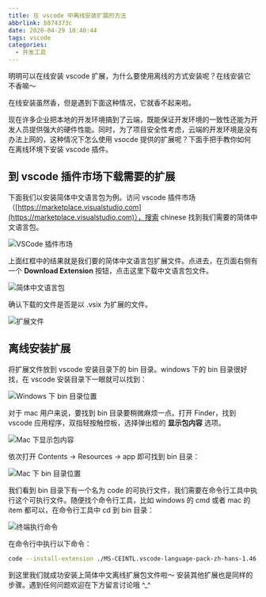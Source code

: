 ```yaml
---
title: 在 vscode 中离线安装扩展的方法
abbrlink: b874373c
date: 2020-04-29 10:40:44
tags: vscode
categories:
  - 开发工具
---
```


明明可以在线安装 vscode 扩展，为什么要使用离线的方式安装呢？在线安装它不香嘛～

在线安装虽然香，但是遇到下面这种情况，它就香不起来啦。

<!-- more -->

现在许多企业把本地的开发环境搞到了云端，既能保证开发环境的一致性还能为开发人员提供强大的硬件性能。同时，为了项目安全性考虑，云端的开发环境是没有办法上网的，这种情况下怎么使用 vsocde 提供的扩展呢？下面手把手教你如何在离线环境下安装 vscode 插件。

## 到 vscode 插件市场下载需要的扩展

下面我们以安装简体中文语言包为例。访问 vscode 插件市场（[https://marketplace.visualstudio.com](https://marketplace.visualstudio.com)），搜索 chinese 找到我们需要的简体中文语言包。

![VSCode 插件市场](https://gitee.com/smpower/oss/raw/master/hi-ruofei.com/vscode%20%E6%8F%92%E4%BB%B6%E5%B8%82%E5%9C%BA.png)

上面红框中的结果就是我们要的简体中文语言包扩展文件。点进去，在页面右侧有一个 **Download Extension** 按钮，点击这里下载中文语言包文件。

![简体中文语言包](https://gitee.com/smpower/oss/raw/master/hi-ruofei.com/下载vscode中文语言包.webp)

确认下载的文件是否是以 .vsix 为扩展的文件。

![扩展文件](https://gitee.com/smpower/oss/raw/master/hi-ruofei.com/vscode插件扩展文件为.vsix.png)

## 离线安装扩展

将扩展文件放到 vscode 安装目录下的 bin 目录。windows 下的 bin 目录很好找，在 vscode 安装目录下一眼就可以找到：

![Windows 下 bin 目录位置](https://gitee.com/smpower/oss/raw/master/hi-ruofei.com/vscode在windows下的bin目录位置.png)

对于 mac 用户来说，要找到 bin 目录要稍微麻烦一点。打开 Finder，找到 vscode 应用程序，双指轻按触控板，选择弹出框的 **显示包内容** 选项。

![Mac 下显示包内容](https://gitee.com/smpower/oss/raw/master/hi-ruofei.com/mac下显示vscode的包内容.png)

依次打开 Contents -> Resources -> app 即可找到 bin 目录：

![Mac 下 bin 目录位置](https://gitee.com/smpower/oss/raw/master/hi-ruofei.com/mac下的vscode的bin目录.png)

我们看到 bin 目录下有一个名为 code 的可执行文件，我们需要在命令行工具中执行这个可执行文件。随便找个命令行工具，比如 windows 的 cmd 或者 mac 的 item 都可以，在命令行工具中 cd 到 bin 目录：

![终端执行命令](https://gitee.com/smpower/oss/raw/master/hi-ruofei.com/cd到vscode中的bin目录下.png)

在命令行中执行以下命令：

``` bash
code --install-extension ./MS-CEINTL.vscode-language-pack-zh-hans-1.46.0.vsix
```

到这里我们就成功安装上简体中文离线扩展包文件啦～ 安装其他扩展也是同样的步骤。遇到任何问题欢迎在下方留言讨论哦 ^_^
